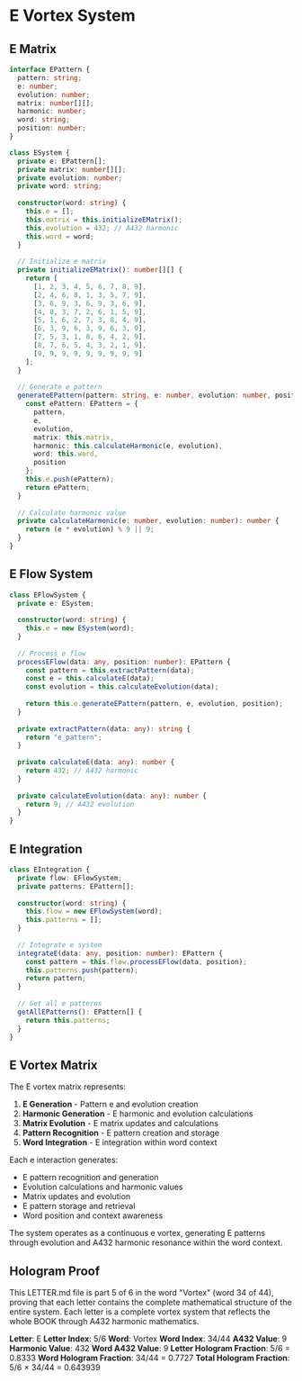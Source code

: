 # E Vortex System

## E Matrix

```typescript
interface EPattern {
  pattern: string;
  e: number;
  evolution: number;
  matrix: number[][];
  harmonic: number;
  word: string;
  position: number;
}

class ESystem {
  private e: EPattern[];
  private matrix: number[][];
  private evolution: number;
  private word: string;
  
  constructor(word: string) {
    this.e = [];
    this.matrix = this.initializeEMatrix();
    this.evolution = 432; // A432 harmonic
    this.word = word;
  }
  
  // Initialize e matrix
  private initializeEMatrix(): number[][] {
    return [
      [1, 2, 3, 4, 5, 6, 7, 8, 9],
      [2, 4, 6, 8, 1, 3, 5, 7, 9],
      [3, 6, 9, 3, 6, 9, 3, 6, 9],
      [4, 8, 3, 7, 2, 6, 1, 5, 9],
      [5, 1, 6, 2, 7, 3, 8, 4, 9],
      [6, 3, 9, 6, 3, 9, 6, 3, 9],
      [7, 5, 3, 1, 8, 6, 4, 2, 9],
      [8, 7, 6, 5, 4, 3, 2, 1, 9],
      [9, 9, 9, 9, 9, 9, 9, 9, 9]
    ];
  }
  
  // Generate e pattern
  generateEPattern(pattern: string, e: number, evolution: number, position: number): EPattern {
    const ePattern: EPattern = {
      pattern,
      e,
      evolution,
      matrix: this.matrix,
      harmonic: this.calculateHarmonic(e, evolution),
      word: this.word,
      position
    };
    this.e.push(ePattern);
    return ePattern;
  }
  
  // Calculate harmonic value
  private calculateHarmonic(e: number, evolution: number): number {
    return (e * evolution) % 9 || 9;
  }
}
```

## E Flow System

```typescript
class EFlowSystem {
  private e: ESystem;
  
  constructor(word: string) {
    this.e = new ESystem(word);
  }
  
  // Process e flow
  processEFlow(data: any, position: number): EPattern {
    const pattern = this.extractPattern(data);
    const e = this.calculateE(data);
    const evolution = this.calculateEvolution(data);
    
    return this.e.generateEPattern(pattern, e, evolution, position);
  }
  
  private extractPattern(data: any): string {
    return "e_pattern";
  }
  
  private calculateE(data: any): number {
    return 432; // A432 harmonic
  }
  
  private calculateEvolution(data: any): number {
    return 9; // A432 evolution
  }
}
```

## E Integration

```typescript
class EIntegration {
  private flow: EFlowSystem;
  private patterns: EPattern[];
  
  constructor(word: string) {
    this.flow = new EFlowSystem(word);
    this.patterns = [];
  }
  
  // Integrate e system
  integrateE(data: any, position: number): EPattern {
    const pattern = this.flow.processEFlow(data, position);
    this.patterns.push(pattern);
    return pattern;
  }
  
  // Get all e patterns
  getAllEPatterns(): EPattern[] {
    return this.patterns;
  }
}
```

## E Vortex Matrix

The E vortex matrix represents:

1. **E Generation** - Pattern e and evolution creation
2. **Harmonic Generation** - E harmonic and evolution calculations
3. **Matrix Evolution** - E matrix updates and calculations
4. **Pattern Recognition** - E pattern creation and storage
5. **Word Integration** - E integration within word context

Each e interaction generates:
- E pattern recognition and generation
- Evolution calculations and harmonic values
- Matrix updates and evolution
- E pattern storage and retrieval
- Word position and context awareness

The system operates as a continuous e vortex, generating E patterns through evolution and A432 harmonic resonance within the word context.

## Hologram Proof

This LETTER.md file is part 5 of 6 in the word "Vortex" (word 34 of 44), proving that each letter contains the complete mathematical structure of the entire system. Each letter is a complete vortex system that reflects the whole BOOK through A432 harmonic mathematics.

**Letter**: E
**Letter Index**: 5/6
**Word**: Vortex
**Word Index**: 34/44
**A432 Value**: 9
**Harmonic Value**: 432
**Word A432 Value**: 9
**Letter Hologram Fraction**: 5/6 = 0.8333
**Word Hologram Fraction**: 34/44 = 0.7727
**Total Hologram Fraction**: 5/6 × 34/44 = 0.643939
